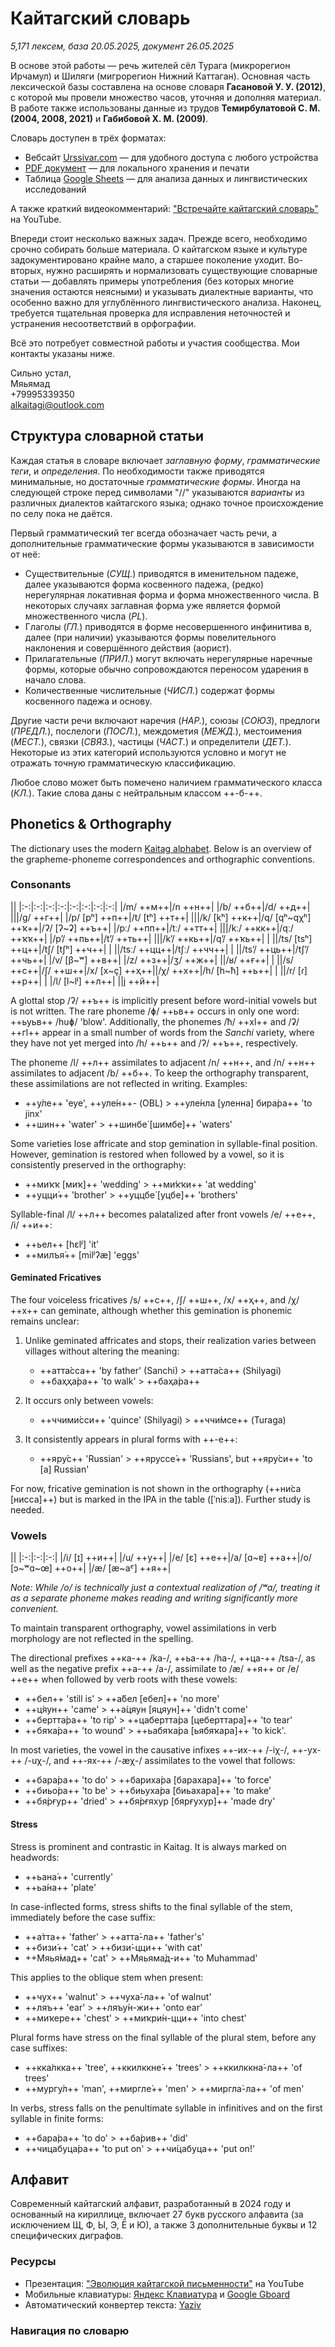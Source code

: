 # Кайтагский словарь

*5,171 лексем, база 20.05.2025, документ 26.05.2025*

В основе этой работы — речь жителей сёл Турага (микрорегион Ирчамул) и Шиляги (мигрорегион Нижний Каттаган). Основная часть лексической базы составлена на основе словаря **Гасановой У. У. (2012)**, с которой мы провели множество часов, уточняя и дополняя материал. В работе также использованы данные из трудов **Темирбулатовой С. М. (2004, 2008, 2021)** и **Габибовой Х. М. (2009)**.

Словарь доступен в трёх форматах:

* Вебсайт [Urssivar.com](https://urssivar.com/dictionary) — для удобного доступа с любого устройства
* [PDF документ](/xdq-rus%20dictionary.pdf) — для локального хранения и печати
* Таблица [Google Sheets](https://docs.google.com/spreadsheets/d/1TAvQAMAw0jDdStvq2Z1E-m1mz3UWkCMGQBgLCnPQgJs/edit?usp=sharing) — для анализа данных и лингвистических исследований

А также краткий видеокомментарий: ["Встречайте кайтагский словарь"](https://youtu.be/Ad2o1hwYagA) на YouTube.

Впереди стоит несколько важных задач. Прежде всего, необходимо срочно собирать больше материала. О кайтагском языке и культуре задокументировано крайне мало, а старшее поколение уходит. Во-вторых, нужно расширять и нормализовать существующие словарные статьи — добавлять примеры употребления (без которых многие значения остаются неясными) и указывать диалектные варианты, что особенно важно для углублённого лингвистического анализа. Наконец, требуется тщательная проверка для исправления неточностей и устранения несоответствий в орфографии.

Всё это потребует совместной работы и участия сообщества. Мои контакты указаны ниже.

Сильно устал,  
Мяьямад  
+79995339350  
<alkaitagi@outlook.com>

## Структура словарной статьи

Каждая статья в словаре включает *заглавную форму*, *грамматические теги*, и *определения*. По необходимости также приводятся минимальные, но достаточные *грамматические формы*. Иногда на следующей строке перед символами "//" указываются *варианты* из различных диалектов кайтагского языка; однако точное происхождение по селу пока не даётся.

Первый грамматический тег всегда обозначает часть речи, а дополнительные грамматические формы указываются в зависимости от неё:

* Существительные (*СУЩ.*) приводятся в именительном падеже, далее указываются форма косвенного падежа, (редко) нерегулярная локативная форма и форма множественного числа. В некоторых случаях заглавная форма уже является формой множественного числа (*PL*).
* Глаголы (*ГЛ.*) приводятся в форме несовершенного инфинитива в, далее (при наличии) указываются формы повелительного наклонения и совершённого действия (аорист).
* Прилагательные (*ПРИЛ.*) могут включать нерегулярные наречные формы, которые обычно сопровождаются переносом ударения в начало слова.
* Количественные числительные (*ЧИСЛ.*) содержат формы косвенного падежа и основу.
  
Другие части речи включают наречия (*НАР.*), союзы (*СОЮЗ*), предлоги (*ПРЕДЛ.*), послелоги (*ПОСЛ.*), междометия (*МЕЖД.*), местоимения (*МЕСТ.*), связки (*СВЯЗ.*), частицы (*ЧАСТ.*) и определители (*ДЕТ.*). Некоторые из этих категорий используются условно и могут не отражать точную грамматическую классификацию.

Любое слово может быть помечено наличием грамматического класса (*КЛ.*). Такие слова даны с нейтральным классом ++-б-++.

## Phonetics & Orthography

The dictionary uses the modern [Kaitag alphabet](#alphabet). Below is an overview of the grapheme-phoneme correspondences and orthographic conventions.

### Consonants

<div class="table-wide table-compact">

||
|:-:|:-:|:-:|:-:|:-:|:-:|:-:|:-:|
|/m/ ++м++|/n ++н++|
|/b/ ++б++|/d/ ++д++| |||/g/ ++г++|
|/p/ [pʰ] ++п++|/t/ [tʰ] ++т++| |||/k/ [kʰ] ++к++|/q/ [qʰ~qχʰ] ++ҡ++|/ʔ/ [ʔ~ʡ] ++ъ++|
|/pː/ ++пп++|/tː/ ++тт++| |||/kː/ ++кк++|/qː/ ++ҡҡ++|
|/pʼ/ ++пь++|/tʼ/ ++ть++| |||/kʼ/ ++кь++|/qʼ/ ++ҡь++|
| ||/ts/ [tsʰ] ++ц++|/tʃ/ [tʃʰ] ++ч++|
| ||/tsː/ ++цц++|/tʃː/ ++чч++|
| ||/tsʼ/ ++ць++|/tʃʼ/ ++чь++|
|/v/ [β~ʷ] ++в++| |/z/ ++з++|/ʒ/ ++ж++| ||/ʁ/ ++ғ++|
| ||/s/ ++с++|/ʃ/ ++ш++|/x/ [x~ç] ++ҳ++||/χ/ ++х++|/h/ [h~ħ] ++ь++|
| ||/r/ [ɾ]  ++р++|
| |/l/ [l~lʲ] ++л++| ||j ++й++|

</div>

A glottal stop /ʔ/ ++ъ++ is implicitly present before word-initial vowels but is not written. The rare phoneme /ɸ/ ++ьв++ occurs in only one word: ++ьуьв++ /huɸ/ 'blow'. Additionally, the phonemes /ħ/ ++хӏ++ and /ʡ/ ++гӏ++ appear in a small number of words from the *Sanchi* variety, where they have not yet merged into /h/ ++ь++ and /ʔ/ ++ъ++, respectively.

The phoneme /l/ ++л++ assimilates to adjacent /n/ ++н++, and /n/ ++н++ assimilates to adjacent /b/ ++б++. To keep the orthography transparent, these assimilations are not reflected in writing. Examples:

* ++у́ле++ 'eye', ++уле́н++- (OBL) > ++уле́нла [уленна] бира́ра++ 'to jinx'
* ++шин++ 'water' > ++шинбе́ [шимбе]++ 'waters'

Some varieties lose affricate and stop gemination in syllable-final position. However, gemination is restored when followed by a vowel, so it is consistently preserved in the orthography:

* ++миҡҡ [миҡ]++ 'wedding' > ++ми́ҡҡи++ 'at wedding'
* ++уцци́++ 'brother' > ++уццбе́ [уцбе]++ 'brothers'

Syllable-final /l/ ++л++ becomes palatalized after front vowels /e/ ++е++, /i/ ++и++:

* ++ьел++ [hɛlʲ] 'it'
* ++милъя́++ [milʲʔæ] 'eggs'

#### Geminated Fricatives

The four voiceless fricatives /s/ ++с++, /ʃ/ ++ш++, /x/ ++ҳ++, and /χ/ ++х++ can geminate, although whether this gemination is phonemic remains unclear:

1. Unlike geminated affricates and stops, their realization varies between villages without altering the meaning:

   * ++атта́сса++ 'by father' (Sanchi) > ++атта́са++ (Shilyagi)
   * ++баҳҳа́ра++ 'to walk' > ++баҳа́ра++

2. It occurs only between vowels:

   * ++ччими́сси++ 'quince' (Shilyagi) > ++ччи́мсе++ (Turaga)

3. It consistently appears in plural forms with ++-е++:

   * ++яру́с++ 'Russian' > ++яруссе́++ 'Russians', but ++яру́си++ 'to [a] Russian'

For now, fricative gemination is not shown in the orthography (++ни́са [нисса]++) but is marked in the IPA in the table ([ˈnisːa]). Further study is needed.

### Vowels

<div class="table-wide table-compact">

||
|:-:|:-:|:-:|
|/i/ [ɪ] ++и++| |/u/ ++у++|
|/e/ [ɛ] ++е++|/a/ [ɑ~ɐ] ++а++|/o/ [ɔ~ʷɑ~œ] ++о++|
|/æ/ [æ~aˤ] ++я++|

</div>

*Note: While /o/ is technically just a contextual realization of /ʷa/, treating it as a separate phoneme makes reading and writing significantly more convenient.*

To maintain transparent orthography, vowel assimilations in verb morphology are not reflected in the spelling.

The directional prefixes ++ка-++ /ka-/, ++ьа-++ /ha-/, ++ца-++ /tsa-/, as well as the negative prefix ++а-++ /a-/, assimilate to /æ/ ++я++ or /e/ ++е++ when followed by verb roots with these vowels:

* ++бел++ 'still is' > ++а́бел [ебел]++ 'no more'
* ++ц́яун++ 'came' > ++а́цяун [яцяун]++ 'didn't come'
* ++бертта́ра++ 'to rip' > ++цабертта́ра [цеберттара]++ 'to tear'
* ++бяҡа́ра++ 'to wound' > ++ьабяҡа́ра [ьябяҡара]++ 'to kick'.

In most varieties, the vowel in the causative infixes ++-их-++ /-iχ-/, ++-ух-++ /-uχ-/, and ++-ях-++ /-æχ-/ assimilates to the vowel that follows:

* ++бара́ра++ 'to do' > ++бариха́ра [барахара]++ 'to force'
* ++биьо́ра++ 'to be' > ++биьуха́ра [биьахара]++ 'to make'
* ++бя́рғур++ 'dried' > ++бя́рғяхур [бярғухур]++ 'made dry'

#### Stress

Stress is prominent and contrastic in Kaitag. It is always marked on headwords:

* ++ьана́++ 'currently'
* ++ьа́на++ 'plate'

In case-inflected forms, stress shifts to the final syllable of the stem, immediately before the case suffix:

* ++а́тта++ 'father' > ++атта́-ла++ 'father's'
* ++бизи́++ 'cat' > ++бизи́-цци++ 'with cat'
* ++Мяья́мад++ 'cat' > ++Мяьяма́д-и++ 'to Muhammad'

This applies to the oblique stem when present:

* ++чух++ 'walnut' > ++чуха́-ла++ 'of walnut'
* ++ляъ++ 'ear' > ++ляъу́н-жи++ 'onto ear'
* ++миҡере++ 'chest' > ++миҡри́н-цци++ 'into chest'

Plural forms have stress on the final syllable of the plural stem, before any case suffixes:

* ++кка́лкка++ 'tree', ++ккилккне́++ 'trees' > ++ккилккна́-ла++ 'of trees'
* ++мургу́л++ 'man', ++миргле́++ 'men' > ++миргла́-ла++ 'of men'

In verbs, stress falls on the penultimate syllable in infinitives and on the first syllable in finite forms:

* ++бара́ра++ 'to do' > ++ба́рив++ 'did'
* ++чицабуца́ра++ 'to put on' > ++чи́цабуца++ 'put on!'

## Алфавит

Современный кайтагский алфавит, разработанный в 2024 году и основанный на кириллице, включает 27 букв русского алфавита (за исключением Щ, Ф, Ы, Э, Ё и Ю), а также 3 дополнительные буквы и 12 специфических диграфов.

### Ресурсы

* Презентация: ["Эволюция кайтагской письменности"](https://youtu.be/Ad2o1hwYagA) на YouTube
* Мобильные клавиатуры: [Яндекс Клавиатура](https://redirect.appmetrica.yandex.com/serve/172416875559437678) и [Google Gboard](https://play.google.com/store/apps/details?id=com.google.android.inputmethod.latin)
* Автоматический конвертер текста: [Yaziv](https://yaziv.raxys.app/?lang=xdq&to=0&from=3&text=%D0%BA%D1%8A%D0%B0%D0%B1%D0%B0%D0%B3%D1%8A+%D0%B1%D0%B5%D0%BB%D1%85%D1%8C%D1%83%D0%BD)

### Навигация по словарю

<DIndex :dict="dict" :local="$frontmatter.navbar === false" class="tw-my-4"/>
